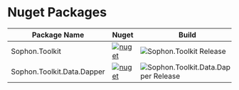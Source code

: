# Nuget Packages
| Package Name | Nuget | Build |
|--|--|--|
|Sophon.Toolkit |[![nuget](https://img.shields.io/nuget/v/Sophon.Toolkit.svg?color=blue)](https://www.nuget.org/packages/Sophon.Toolkit/)|![Sophon.Toolkit Release](https://github.com/zhaobingwang/Sophon.Toolkit/workflows/Sophon.Toolkit%20Release/badge.svg)
|Sophon.Toolkit.Data.Dapper |[![nuget](https://img.shields.io/nuget/v/Sophon.Toolkit.Data.Dapper.svg?color=blue)](https://www.nuget.org/packages/Sophon.Toolkit.Data.Dapper/)|![Sophon.Toolkit.Data.Dapper Release](https://github.com/zhaobingwang/Sophon/workflows/Sophon.Toolkit.Data.Dapper%20Release/badge.svg)
